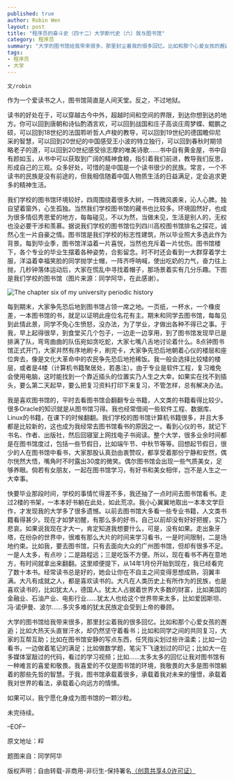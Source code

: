 ```yaml
---
published: true
author: Robin Wen
layout: post
title: "程序员的奋斗史（四十二）大学断代史（六）我与图书馆"
category: 程序员
summary: "大学的图书馆给我带来很多，那里封尘着我的很多回忆。比如和那个心爱女孩的邂逅；比如大热天头直冒汗水，却仍然坚守着看书；比如和同学之间的共同复习，大家的互帮互助；比如在图书馆安静的写点东西，任凭指尖划过些许温柔；比如一边看书，一边做着笔记的满足；比如做数学题，笔尖下飞速划过的印记；比如大一在多媒体室敲过的代码，看过的学习视频；比如……太多太多的回忆让我对图书馆有一种难言的喜爱和敬畏。我喜爱的不仅是图书馆的环境，我敬畏的大多是图书馆躺着的那些先哲的智慧。于我，图书馆承载着很多，承载着我对未来的憧憬，承载着我对世界的看法，承载着心向远方的情愫。"
tags: 
- 程序员
- 大学
---
```


`文/robin`

作为一个爱读书之人，图书馆简直是人间天堂。反之，不过地狱。

读书的好处在于，可以穿越古今中外，超越时间和空间的界限，到达你想到达的地方。你可以回到唐朝和诗仙酌酒言欢，可以回到战国和庄子高谈庄周梦蝶、鲲鹏之硕，可以回到18世纪的法国聆听哲人卢梭的教导，可以回到19世纪的德国瞻仰尼采的智慧，可以回到20世纪的中国感受王小波的特立独行，可以回到春秋时期领略老子的道，可以回到20世纪感受徐志摩的唯美诗歌……书中自有黄金屋，书中自有颜如玉，从书中可以获取到广阔的精神食粮，指引着我们前进，教导我们反思，形成自己的三观。众多好处，可惜的是中国是一个读书很少的民族。常言，一个不读书的民族是没有前途的，但我相信随着中国人物质生活的日益满足，定会追求更多的精神生活。

我们学校的图书馆环境较好，四周围绕着很多大树，一阵微风袭来，沁人心脾。独自望着窗外，心生孤独。当然我们学校图书馆的藏书也比较多。环境固然好，也成为很多情侣秀恩爱的地方，每每碰见，不以为然，当做未见，生活是别人的，无权也没必要干涉和羡慕。据说我们学校的图书馆位列四川高校图书馆排名之探花，诚然心生一片自豪之情。图书馆是我们学校的标志性建筑，所以毕业照大多选此作为背景。每到毕业季，图书馆洋溢着一片喜悦，当然也充斥着一片忧伤。图书馆楼下，各个专业的毕业生摆着各种姿势，合影留念。时不时还会看到一大群穿着学士服，洋溢着幸福笑脸的同学抛学士帽，一阵齐呼呐喊，使出吃奶的力气，奋力往上抛，几秒钟落体运动后，大家在慌乱中寻找着帽子，那场景着实有几分乐趣。下图是我们学校的图书馆（图片来源：同学阿华，在此感谢）。

![The chapter six of my university periodic history](https://cdn.dbarobin.com/AGeGwmC.jpg)

每到期末，大家争先恐后地到图书馆占领一席之地。一页纸，一杯水，一个橡皮差，一本图书馆的书，就足以证明此座位名花有主。期末和同学去图书馆，每每见到此情此景，同学不免心生愤怒，没办法，为了学业，才做出各种不得已之事。于我，早上起得很早，到食堂买几个包子，一边走一边享用，到了图书馆发现早已是排满了队，弯弯曲曲的队伍宛如贪吃蛇，大家七嘴八舌地讨论着什么。8点钟图书馆正式开门，大家井然有序地刷卡，刷完卡，大家争先恐后地朝着心仪的楼层和座位奔去，像是文化大革命中的农民争先恐后地抢稀饭。我一般会选择比较矮的楼层，或者是4楼（计算机书籍聚居处，若愚注）。由于专业是软件工程，复习难免会使用电脑，这时能找到一个靠近插头的位置实乃人生之大幸。如果实在找不到插头，要么第二天起早，要么把复习资料打印下来复习，不管怎样，总有解决办法。

我是喜欢图书馆的，平时去看图书馆会翻翻专业书籍，人文类的书籍看得比较少。很多Oracle的知识就是从图书馆习得。我也经常借阅一些软件工程、数据库、Linux的书籍，在课下的时候翻翻。我们学校的图书馆计算机书籍很多，并且大多都是比较新的，这也成为我经常去图书馆看书的原因之一。看到心仪的书，就记下书名、作者、出版社，然后回寝室上网找电子书阅读。整个大学，很多业余时间都是在图书馆度过，包括一些节假日，比如端午节、中秋节等等。回想起节假日，很少的人在图书馆中看书，大家那股认真劲由衷赞叹，都享受着那份宁静和安然，偶尔恍然大悟，嘴角时不时露出30度的微笑。偶尔图书馆会出现一些气质美女，足够养眼。倘若有女朋友，一起在图书馆学习，有好书和美女相伴，岂不是人生之一大幸事。

快要毕业那段时间，学校的事情忙得差不多，我还抽了一点时间去图书馆看书。走过2楼的书架，一本本好书躺在此处，如此荒凉。我小心翼翼地取出一本本文学巨作，才发现我的大学多了很多遗憾。以前去图书馆大多看一些专业书籍，人文类书籍看得甚少。现在才如梦初醒，有那么多的好书，自己以前却没有好好把握，实乃悲哀。如果说我现在才大一，肯定知道我想要什么，可是，没有如果。走出象牙塔，在纷杂的世界中，很难有那么大片的时间来学习看书，一是时间限制，二是场地约束。比如我，要去图书馆，只有去面向大众的广州图书馆，但却有很多不足。一是人太多，有点吵；二是路程远；三是吃饭不方便。所以，现在看书不再在意地方，有时间就拿出来翻翻。这里顺便提下，从14年1月份开始到现在，我已经看完了数十本书。经常读书总是好的，她会让你在不自主之间变得思想成熟，羽翼丰满。大凡有成就之人，都是喜欢读书的。大凡在人类历史上有所作为的民族，也是喜欢读书的，比如犹太人，德国人。犹太人占据着世界大多数的财富，比如美国的金融业、石油产业、电影行业……犹太人也给这个世界带来太多，比如爱因斯坦、冯·诺伊曼、波尔……多灾多难的犹太民族定会受到上帝的眷顾。

大学的图书馆给我带来很多，那里封尘着我的很多回忆。比如和那个心爱女孩的邂逅；比如大热天头直冒汗水，却仍然坚守着看书；比如和同学之间的共同复习，大家的互帮互助；比如在图书馆安静的写点东西，任凭指尖划过些许温柔；比如一边看书，一边做着笔记的满足；比如做数学题，笔尖下飞速划过的印记；比如大一在多媒体室敲过的代码，看过的学习视频；比如……太多太多的回忆让我对图书馆有一种难言的喜爱和敬畏。我喜爱的不仅是图书馆的环境，我敬畏的大多是图书馆躺着的那些先哲的智慧。于我，图书馆承载着很多，承载着我对未来的憧憬，承载着我对世界的看法，承载着心向远方的情愫。

如果可以，我宁愿化身成为图书馆的一颗沙粒。

未完待续。

–EOF–

原文地址：<a href="http://blog.csdn.net/justdb/article/details/37726097" target="_blank"><img src="https://cdn.dbarobin.com/BROigUO.jpg" title="程序员的奋斗史（四十二）大学断代史（六）我与图书馆" height="16px" width="16px" border="0" alt="程序员的奋斗史（四十二）大学断代史（六）我与图书馆" /></a>

题图来自：同学阿华

版权声明：自由转载-非商用-非衍生-保持署名<a href="http://creativecommons.org/licenses/by-nc-nd/4.0/deed.zh" target="_blank">（创意共享4.0许可证）</a>
